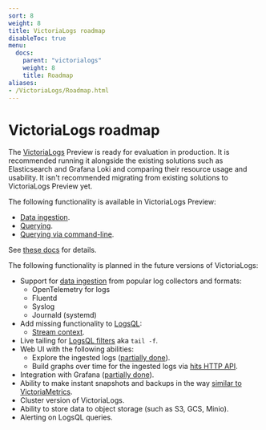 ```yaml
---
sort: 8
weight: 8
title: VictoriaLogs roadmap
disableToc: true
menu:
  docs:
    parent: "victorialogs"
    weight: 8
    title: Roadmap
aliases:
- /VictoriaLogs/Roadmap.html
---
```


# VictoriaLogs roadmap

The [VictoriaLogs](https://docs.victoriametrics.com/victorialogs/) Preview is ready for evaluation in production.
It is recommended running it alongside the existing solutions such as Elasticsearch and Grafana Loki
and comparing their resource usage and usability.
It isn't recommended migrating from existing solutions to VictoriaLogs Preview yet.

The following functionality is available in VictoriaLogs Preview:

- [Data ingestion](https://docs.victoriametrics.com/victorialogs/data-ingestion/).
- [Querying](https://docs.victoriametrics.com/victorialogs/querying/).
- [Querying via command-line](https://docs.victoriametrics.com/victorialogs/querying/#command-line).

See [these docs](https://docs.victoriametrics.com/victorialogs/) for details.

The following functionality is planned in the future versions of VictoriaLogs:

- Support for [data ingestion](https://docs.victoriametrics.com/victorialogs/data-ingestion/) from popular log collectors and formats:
  - OpenTelemetry for logs
  - Fluentd
  - Syslog
  - Journald (systemd)
- Add missing functionality to [LogsQL](https://docs.victoriametrics.com/victorialogs/logsql/):
  - [Stream context](https://docs.victoriametrics.com/victorialogs/logsql/#stream-context).
- Live tailing for [LogsQL filters](https://docs.victoriametrics.com/victorialogs/logsql/#filters) aka `tail -f`.
- Web UI with the following abilities:
  - Explore the ingested logs ([partially done](https://docs.victoriametrics.com/victorialogs/querying/#web-ui)).
  - Build graphs over time for the ingested logs via [hits HTTP API](https://docs.victoriametrics.com/victorialogs/querying/#querying-hits-stats).
- Integration with Grafana ([partially done](https://github.com/VictoriaMetrics/victorialogs-datasource)).
- Ability to make instant snapshots and backups in the way [similar to VictoriaMetrics](https://docs.victoriametrics.com/#how-to-work-with-snapshots).
- Cluster version of VictoriaLogs.
- Ability to store data to object storage (such as S3, GCS, Minio).
- Alerting on LogsQL queries.
